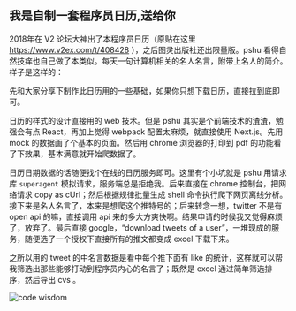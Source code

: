 我是自制一套程序员日历,送给你
---

2018年在 V2 论坛大神出了本程序员日历（原贴在这里 https://www.v2ex.com/t/408428 ），之后图灵出版社还出限量版。pshu 看得自然技痒也自己做了本类似。每天一句计算机相关的名人名言，附带上名人的简介。样子是这样的：



先和大家分享下制作此日历用的一些基础，如果你只想下载日历，直接拉到底即可。

日历的样式的设计直接用的 web 技术。但是 pshu 其实是个前端技术的渣渣，勉强会有点 React，再加上觉得 webpack 配置太麻烦，就直接使用 Next.js。先用 mock 的数据画了个基本的页面。然后用 chrome 浏览器的打印到 pdf 的功能看了下效果，基本满意就开始爬数据了。

日历日期数据的话随便找个在线的日历服务即可。这里有个小坑就是 pshu 用请求库 `superagent` 模拟请求，服务端总是拒绝我。后来直接在 chrome 控制台，把网络请求 copy as cUrl；然后根据规律批量生成 shell 命令执行爬下网页离线分析。接下来是名人名言了，本来是想爬这个推特号的；后来转念一想，twitter 不是有 open api 的嘛，直接调用 api 来的多大方爽快啊。结果申请的时候我又觉得麻烦了，放弃了。最后直接 google，“download tweets of a user”，一堆现成的服务，随便选了一个授权下直接所有的推文都变成 excel 下载下来。

之所以用的 tweet 的中名言数据是看中每个推下面有 like 的统计，这样就可以帮我筛选出那些能够打动到程序员内心的名言了；既然是 excel 通过简单筛选排序，然后导出 cvs 。

![code wisdom](http://cdn2.51ulong.com/18-11-9/94816503.jpg)


<!--stackedit_data:
eyJoaXN0b3J5IjpbNzM3MTIzNjQwLDg4NDY3MTgzNywxNTk1NT
gyNzg2LDEzNjAzMzY2MTIsLTI2NjI0Njg5MCwtMTU2NDc2Mzgz
Niw4Mjc5OTQwMjcsNzY0NDkxOTU4XX0=
-->